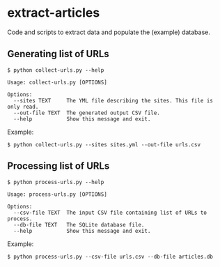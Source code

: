 # extract-articles

Code and scripts to extract data and populate the (example) database.


## Generating list of URLs

```console
$ python collect-urls.py --help

Usage: collect-urls.py [OPTIONS]

Options:
  --sites TEXT     The YML file describing the sites. This file is only read.
  --out-file TEXT  The generated output CSV file.
  --help           Show this message and exit.
```

Example:
```console
$ python collect-urls.py --sites sites.yml --out-file urls.csv
```


## Processing list of URLs

```console
$ python process-urls.py --help

Usage: process-urls.py [OPTIONS]

Options:
  --csv-file TEXT  The input CSV file containing list of URLs to process.
  --db-file TEXT   The SQLite database file.
  --help           Show this message and exit.
```

Example:
```console
$ python process-urls.py --csv-file urls.csv --db-file articles.db
```

